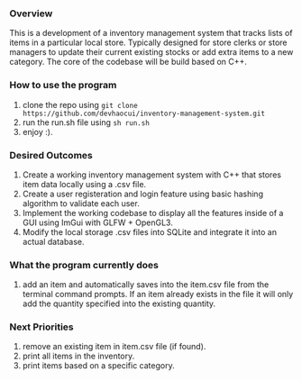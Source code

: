 ### Overview
This is a development of a inventory management system that tracks lists of items in a particular local store. 
Typically designed for store clerks or store managers to update their current existing stocks or add extra items to a new category.
The core of the codebase will be build based on C++.

### How to use the program
1. clone the repo using ``git clone https://github.com/devhaocui/inventory-management-system.git``
2. run the run.sh file using ``sh run.sh``
3. enjoy :).

### Desired Outcomes
1. Create a working inventory management system with C++ that stores item data locally using a .csv file.
2. Create a user registeration and login feature using basic hashing algorithm to validate each user.
3. Implement the working codebase to display all the features inside of a GUI using ImGui with GLFW + OpenGL3.
4. Modify the local storage .csv files into SQLite and integrate it into an actual database.

### What the program currently does
1. add an item and automatically saves into the item.csv file from the terminal command prompts. If an item already exists in the file it will only add the quantity specified into the existing quantity.

### Next Priorities
1. remove an existing item in item.csv file (if found).
2. print all items in the inventory.
3. print items based on a specific category.
